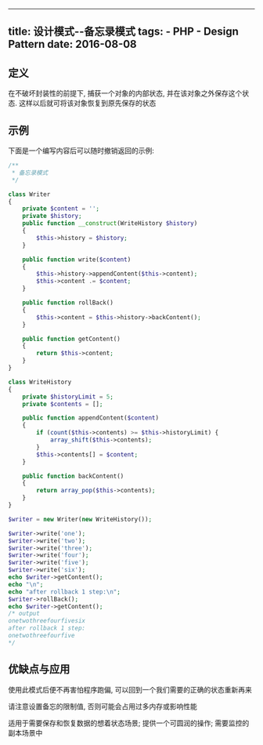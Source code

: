----------------
title: 设计模式--备忘录模式
tags:
    - PHP
    - Design Pattern
date: 2016-08-08
----------------

定义
---
在不破坏封装性的前提下, 捕获一个对象的内部状态, 并在该对象之外保存这个状态. 这样以后就可将该对象恢复到原先保存的状态

<!-- more -->

示例
---
下面是一个编写内容后可以随时撤销返回的示例:
```PHP
/**
 * 备忘录模式
 */

class Writer
{
    private $content = '';
    private $history;
    public function __construct(WriteHistory $history)
    {
        $this->history = $history;
    }

    public function write($content)
    {
        $this->history->appendContent($this->content);
        $this->content .= $content;
    }

    public function rollBack()
    {
        $this->content = $this->history->backContent();
    }

    public function getContent()
    {
        return $this->content;
    }
}

class WriteHistory
{
    private $historyLimit = 5;
    private $contents = [];

    public function appendContent($content)
    {
        if (count($this->contents) >= $this->historyLimit) {
            array_shift($this->contents);
        }
        $this->contents[] = $content;
    }

    public function backContent()
    {
        return array_pop($this->contents);
    }
}

$writer = new Writer(new WriteHistory());

$writer->write('one');
$writer->write('two');
$writer->write('three');
$writer->write('four');
$writer->write('five');
$writer->write('six');
echo $writer->getContent();
echo "\n";
echo "after rollback 1 step:\n";
$writer->rollBack();
echo $writer->getContent();
/* output
onetwothreefourfivesix
after rollback 1 step:
onetwothreefourfive
*/
```

优缺点与应用
---
使用此模式后便不再害怕程序跑偏, 可以回到一个我们需要的正确的状态重新再来

请注意设置备忘的限制值, 否则可能会占用过多内存或影响性能

适用于需要保存和恢复数据的想着状态场景; 提供一个可圆润的操作; 需要监控的副本场景中
